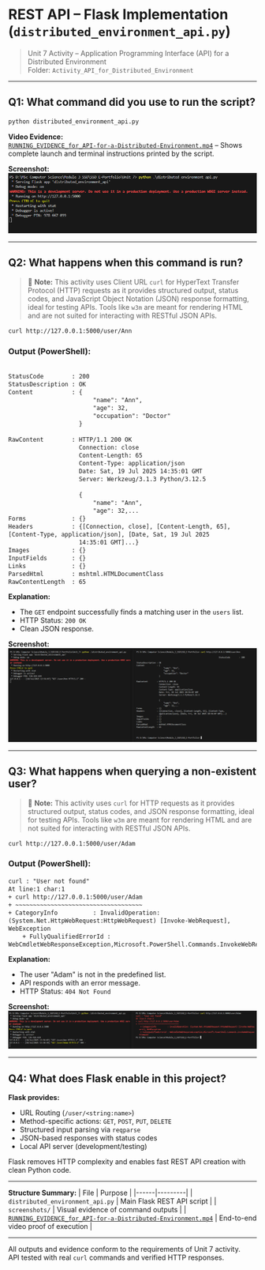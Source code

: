 
# REST API – Flask Implementation (`distributed_environment_api.py`)

> Unit 7 Activity – Application Programming Interface (API) for a Distributed Environment  
> Folder: `Activity_API_for_Distributed_Environment`

---

## Q1: What command did you use to run the script?

```bash
python distributed_environment_api.py
```

**Video Evidence:**  
[`RUNNING_EVIDENCE_for_API-for-a-Distributed-Environment.mp4`](https://1drv.ms/v/c/2465e7dfd9d61c67/EbNqJPdEzpRJkwvWHkHH8V8BqS5YDeddW1W7cXXotxGpPA?e=5Hqq7Z) – Shows complete launch and terminal instructions printed by the script.

**Screenshot:**  
![`screenshots/run-result_distributed_environment_api.png`](./screenshots/run-result_distributed_environment_api.png)

---

## Q2: What happens when this command is run?
> 📌 **Note:** This activity uses Client URL `curl` for HyperText Transfer Protocol (HTTP) requests as it provides structured output, status codes, and JavaScript Object Notation (JSON) response formatting, ideal for testing APIs. Tools like `w3m` are meant for rendering HTML and are not suited for interacting with RESTful JSON APIs.

```bash
curl http://127.0.0.1:5000/user/Ann
```

### Output (PowerShell):
```plaintext

StatusCode        : 200
StatusDescription : OK
Content           : {
                        "name": "Ann",
                        "age": 32,
                        "occupation": "Doctor"
                    }

RawContent        : HTTP/1.1 200 OK
                    Connection: close
                    Content-Length: 65
                    Content-Type: application/json
                    Date: Sat, 19 Jul 2025 14:35:01 GMT
                    Server: Werkzeug/3.1.3 Python/3.12.5

                    {
                        "name": "Ann",
                        "age": 32,...
Forms             : {}
Headers           : {[Connection, close], [Content-Length, 65], [Content-Type, application/json], [Date, Sat, 19 Jul 2025 
                    14:35:01 GMT]...}
Images            : {}
InputFields       : {}
Links             : {}
ParsedHtml        : mshtml.HTMLDocumentClass
RawContentLength  : 65
```

**Explanation:**  
- The `GET` endpoint successfully finds a matching user in the `users` list.
- HTTP Status: `200 OK`  
- Clean JSON response.

**Screenshot:**  
![`screenshots/api_get_user_Ann.png`](./screenshots/api_get_user_Ann.png)

---

## Q3: What happens when querying a non-existent user?
> 📌 **Note:** This activity uses `curl` for HTTP requests as it provides structured output, status codes, and JSON response formatting, ideal for testing APIs. Tools like `w3m` are meant for rendering HTML and are not suited for interacting with RESTful JSON APIs.

```bash
curl http://127.0.0.1:5000/user/Adam
```

### Output (PowerShell):
```plaintext
curl : "User not found"
At line:1 char:1                                                                                                                   + curl http://127.0.0.1:5000/user/Adam                                                                                             + ~~~~~~~~~~~~~~~~~~~~~~~~~~~~~~~~~~~~                                                                                                 + CategoryInfo          : InvalidOperation: (System.Net.HttpWebRequest:HttpWebRequest) [Invoke-WebRequest], WebException       
    + FullyQualifiedErrorId : WebCmdletWebResponseException,Microsoft.PowerShell.Commands.InvokeWebRequestCommand
```

**Explanation:**  
- The user "Adam" is not in the predefined list.
- API responds with an error message.
- HTTP Status: `404 Not Found`

**Screenshot:**  
![`screenshots/api_get_user_Adam.png`](./screenshots/api_get_user_Adam.png)

---

## Q4: What does Flask enable in this project?

**Flask provides:**
- URL Routing (`/user/<string:name>`)
- Method-specific actions: `GET`, `POST`, `PUT`, `DELETE`
- Structured input parsing via `reqparse`
- JSON-based responses with status codes
- Local API server (development/testing)

Flask removes HTTP complexity and enables fast REST API creation with clean Python code.

---

**Structure Summary:**
| File | Purpose |
|------|---------|
| `distributed_environment_api.py` | Main Flask REST API script |
| `screenshots/` | Visual evidence of command outputs |
| [`RUNNING_EVIDENCE_for_API-for-a-Distributed-Environment.mp4`](https://1drv.ms/v/c/2465e7dfd9d61c67/EbNqJPdEzpRJkwvWHkHH8V8BqS5YDeddW1W7cXXotxGpPA?e=5Hqq7Z) | End-to-end video proof of execution |

---

All outputs and evidence conform to the requirements of Unit 7 activity.  
API tested with real `curl` commands and verified HTTP responses.
